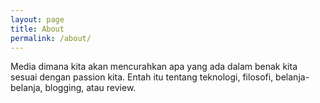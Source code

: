 ```yaml
---
layout: page
title: About
permalink: /about/
---
```


Media dimana kita akan mencurahkan apa yang ada dalam benak kita sesuai dengan passion kita. Entah itu tentang teknologi, filosofi, belanja-belanja, blogging, atau review.
